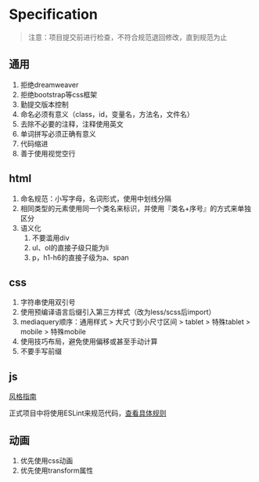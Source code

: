# Specification

> 注意：项目提交前进行检查，不符合规范退回修改，直到规范为止

## 通用

1. 拒绝dreamweaver
2. 拒绝bootstrap等css框架
3. 勤提交版本控制
4. 命名必须有意义（class，id，变量名，方法名，文件名） 
5. 去除不必要的注释，注释使用英文
6. 单词拼写必须正确有意义
7. 代码缩进
8. 善于使用视觉空行

## html

1. 命名规范：小写字母，名词形式，使用中划线分隔
2. 相同类型的元素使用同一个类名来标识，并使用『类名+序号』的方式来单独区分
3. 语义化
   1. 不要滥用div
   2. ul、ol的直接子级只能为li
   3. p，h1-h6的直接子级为a、span

## css

1. 字符串使用双引号
2. 使用预编译语言后缀引入第三方样式（改为less/scss后import）
3. mediaquery顺序：通用样式 &gt; 大尺寸到小尺寸区间 &gt; tablet &gt; 特殊tablet &gt; mobile &gt; 特殊mobile
4. 使用技巧布局，避免使用偏移或甚至手动计算
5. 不要手写前缀

## js

[风格指南](https://github.com/alivebao/clean-code-js/blob/master/README.md)

正式项目中将使用ESLint来规范代码，[查看具体规则](https://github.com/JoshuaYang/website-template/blob/master/.eslintrc)

## 动画

1. 优先使用css动画
2. 优先使用transform属性



